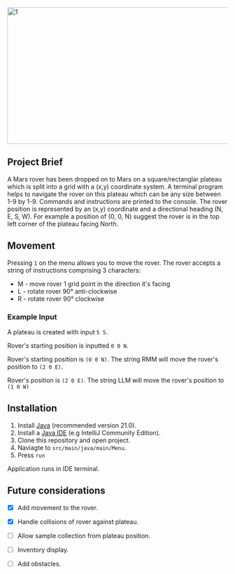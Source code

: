 <img width="820" height="312" alt="1" src="https://github.com/user-attachments/assets/dc01b787-8094-46f7-a140-9cb05e526c6e" />

## Project Brief
A Mars rover has been dropped on to Mars on a square/rectanglar plateau which is split into a grid with a (x,y) coordinate system. A terminal program helps to navigate the rover on this plateau which can be any size between 1-9 by 1-9. Commands and instructions are printed to the console. The rover position is represented by an (x,y) coordinate and a directional heading (N, E, S, W). For example a position of (0, 0, N) suggest the rover is in the top left corner of the plateau facing North. 

## Movement
Pressing `1` on the menu allows you to move the rover. The rover accepts a string of instructions comprising 3 characters:
- M - move rover 1 grid point in the direction it's facing
- L - rotate rover 90° anti-clockwise
- R - rotate rover 90° clockwise

### Example Input
A plateau is created with input `5 5`.

Rover's starting position is inputted `0 0 N`.

Rover's starting position is `(0 0 N)`.
The string RMM will move the rover's position to `(2 0 E)`.

Rover's position is `(2 0 E)`.
The string LLM will move the rover's position to `(1 0 W)`

## Installation
1. Install [Java](https://www.java.com/en/download/manual.jsp) (recommended version 21.0).
2. Install a [Java IDE](https://www.jetbrains.com/idea/download) (e.g IntelliJ Community Edition).
3. Clone this repository and open project.
4. Naviagte to  `src/main/java/main/Menu`.
5. Press `run`

Application runs in IDE terminal.

## Future considerations
- [x] Add movement to the rover.
- [x] Handle collisions of rover against plateau.
- [ ] Allow sample collection from plateau position.
- [ ] Inventory display.
- [ ] Add obstacles.


